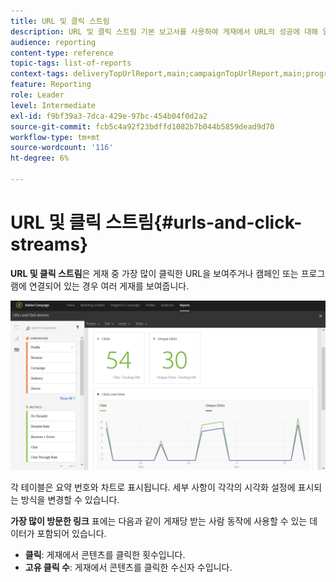 ```yaml
---
title: URL 및 클릭 스트림
description: URL 및 클릭 스트림 기본 보고서를 사용하여 게재에서 URL의 성공에 대해 알아봅니다.
audience: reporting
content-type: reference
topic-tags: list-of-reports
context-tags: deliveryTopUrlReport,main;campaignTopUrlReport,main;programTopUrlReport,main
feature: Reporting
role: Leader
level: Intermediate
exl-id: f9bf39a3-7dca-429e-97bc-454b04f0d2a2
source-git-commit: fcb5c4a92f23bdffd1082b7b044b5859dead9d70
workflow-type: tm+mt
source-wordcount: '116'
ht-degree: 6%

---
```


# URL 및 클릭 스트림{#urls-and-click-streams}

**URL 및 클릭 스트림**&#x200B;은 게재 중 가장 많이 클릭한 URL을 보여주거나 캠페인 또는 프로그램에 연결되어 있는 경우 여러 게재를 보여줍니다.

![](assets/delivery_reports_8.png)

각 테이블은 요약 번호와 차트로 표시됩니다. 세부 사항이 각각의 시각화 설정에 표시되는 방식을 변경할 수 있습니다.

**가장 많이 방문한 링크** 표에는 다음과 같이 게재당 받는 사람 동작에 사용할 수 있는 데이터가 포함되어 있습니다.

* **클릭**: 게재에서 콘텐츠를 클릭한 횟수입니다.
* **고유 클릭 수**: 게재에서 콘텐츠를 클릭한 수신자 수입니다.
